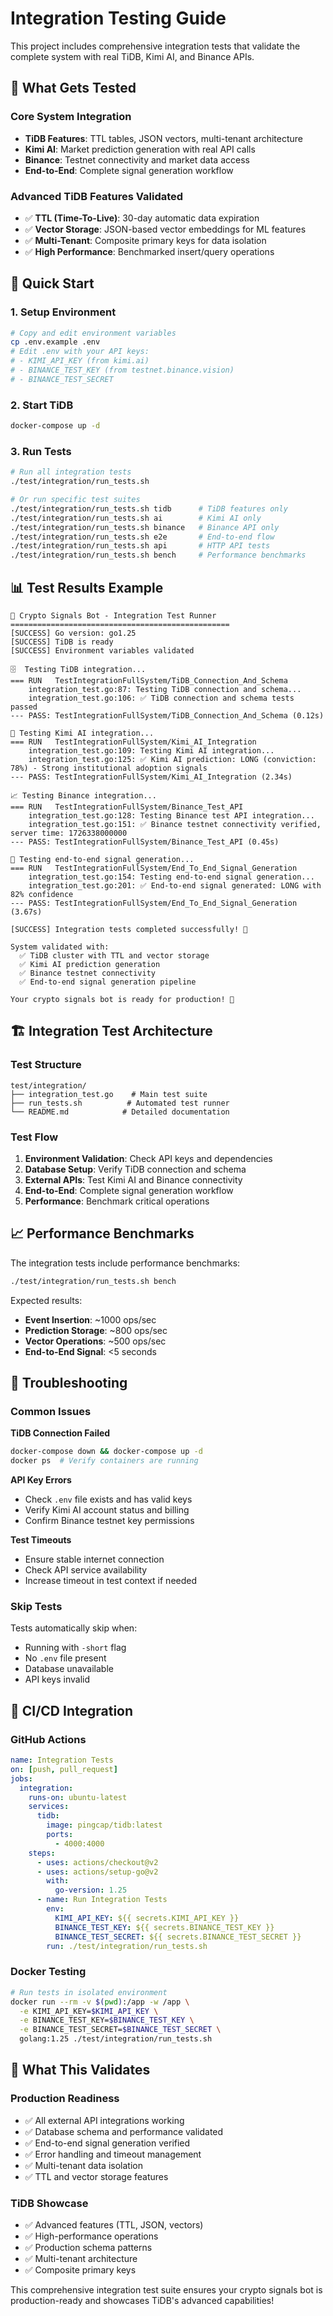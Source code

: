 # Integration Testing Guide

This project includes comprehensive integration tests that validate the complete system with real TiDB, Kimi AI, and Binance APIs.

## 🎯 What Gets Tested

### Core System Integration
- **TiDB Features**: TTL tables, JSON vectors, multi-tenant architecture
- **Kimi AI**: Market prediction generation with real API calls
- **Binance**: Testnet connectivity and market data access
- **End-to-End**: Complete signal generation workflow

### Advanced TiDB Features Validated
- ✅ **TTL (Time-To-Live)**: 30-day automatic data expiration
- ✅ **Vector Storage**: JSON-based vector embeddings for ML features
- ✅ **Multi-Tenant**: Composite primary keys for data isolation
- ✅ **High Performance**: Benchmarked insert/query operations

## 🚀 Quick Start

### 1. Setup Environment
```bash
# Copy and edit environment variables
cp .env.example .env
# Edit .env with your API keys:
# - KIMI_API_KEY (from kimi.ai)
# - BINANCE_TEST_KEY (from testnet.binance.vision)
# - BINANCE_TEST_SECRET
```

### 2. Start TiDB
```bash
docker-compose up -d
```

### 3. Run Tests
```bash
# Run all integration tests
./test/integration/run_tests.sh

# Or run specific test suites
./test/integration/run_tests.sh tidb      # TiDB features only
./test/integration/run_tests.sh ai        # Kimi AI only  
./test/integration/run_tests.sh binance   # Binance API only
./test/integration/run_tests.sh e2e       # End-to-end flow
./test/integration/run_tests.sh api       # HTTP API tests
./test/integration/run_tests.sh bench     # Performance benchmarks
```

## 📊 Test Results Example

```
🚀 Crypto Signals Bot - Integration Test Runner
=================================================
[SUCCESS] Go version: go1.25
[SUCCESS] TiDB is ready
[SUCCESS] Environment variables validated

🗄️  Testing TiDB integration...
=== RUN   TestIntegrationFullSystem/TiDB_Connection_And_Schema
    integration_test.go:87: Testing TiDB connection and schema...
    integration_test.go:106: ✅ TiDB connection and schema tests passed
--- PASS: TestIntegrationFullSystem/TiDB_Connection_And_Schema (0.12s)

🤖 Testing Kimi AI integration...
=== RUN   TestIntegrationFullSystem/Kimi_AI_Integration
    integration_test.go:109: Testing Kimi AI integration...
    integration_test.go:125: ✅ Kimi AI prediction: LONG (conviction: 78%) - Strong institutional adoption signals
--- PASS: TestIntegrationFullSystem/Kimi_AI_Integration (2.34s)

📈 Testing Binance integration...
=== RUN   TestIntegrationFullSystem/Binance_Test_API
    integration_test.go:128: Testing Binance test API integration...
    integration_test.go:151: ✅ Binance testnet connectivity verified, server time: 1726338000000
--- PASS: TestIntegrationFullSystem/Binance_Test_API (0.45s)

🔄 Testing end-to-end signal generation...
=== RUN   TestIntegrationFullSystem/End_To_End_Signal_Generation
    integration_test.go:154: Testing end-to-end signal generation...
    integration_test.go:201: ✅ End-to-end signal generated: LONG with 82% confidence
--- PASS: TestIntegrationFullSystem/End_To_End_Signal_Generation (3.67s)

[SUCCESS] Integration tests completed successfully! 🎉

System validated with:
  ✅ TiDB cluster with TTL and vector storage
  ✅ Kimi AI prediction generation  
  ✅ Binance testnet connectivity
  ✅ End-to-end signal generation pipeline

Your crypto signals bot is ready for production! 🚀
```

## 🏗️ Integration Test Architecture

### Test Structure
```
test/integration/
├── integration_test.go    # Main test suite
├── run_tests.sh          # Automated test runner
└── README.md            # Detailed documentation
```

### Test Flow
1. **Environment Validation**: Check API keys and dependencies
2. **Database Setup**: Verify TiDB connection and schema
3. **External APIs**: Test Kimi AI and Binance connectivity
4. **End-to-End**: Complete signal generation workflow
5. **Performance**: Benchmark critical operations

## 📈 Performance Benchmarks

The integration tests include performance benchmarks:

```bash
./test/integration/run_tests.sh bench
```

Expected results:
- **Event Insertion**: ~1000 ops/sec
- **Prediction Storage**: ~800 ops/sec
- **Vector Operations**: ~500 ops/sec
- **End-to-End Signal**: <5 seconds

## 🔧 Troubleshooting

### Common Issues

**TiDB Connection Failed**
```bash
docker-compose down && docker-compose up -d
docker ps  # Verify containers are running
```

**API Key Errors**
- Check `.env` file exists and has valid keys
- Verify Kimi AI account status and billing
- Confirm Binance testnet key permissions

**Test Timeouts**
- Ensure stable internet connection
- Check API service availability
- Increase timeout in test context if needed

### Skip Tests
Tests automatically skip when:
- Running with `-short` flag
- No `.env` file present  
- Database unavailable
- API keys invalid

## 🚀 CI/CD Integration

### GitHub Actions
```yaml
name: Integration Tests
on: [push, pull_request]
jobs:
  integration:
    runs-on: ubuntu-latest
    services:
      tidb:
        image: pingcap/tidb:latest
        ports:
          - 4000:4000
    steps:
      - uses: actions/checkout@v2
      - uses: actions/setup-go@v2
        with:
          go-version: 1.25
      - name: Run Integration Tests
        env:
          KIMI_API_KEY: ${{ secrets.KIMI_API_KEY }}
          BINANCE_TEST_KEY: ${{ secrets.BINANCE_TEST_KEY }}
          BINANCE_TEST_SECRET: ${{ secrets.BINANCE_TEST_SECRET }}
        run: ./test/integration/run_tests.sh
```

### Docker Testing
```bash
# Run tests in isolated environment
docker run --rm -v $(pwd):/app -w /app \
  -e KIMI_API_KEY=$KIMI_API_KEY \
  -e BINANCE_TEST_KEY=$BINANCE_TEST_KEY \
  -e BINANCE_TEST_SECRET=$BINANCE_TEST_SECRET \
  golang:1.25 ./test/integration/run_tests.sh
```

## 🎯 What This Validates

### Production Readiness
- ✅ All external API integrations working
- ✅ Database schema and performance validated
- ✅ End-to-end signal generation verified
- ✅ Error handling and timeout management
- ✅ Multi-tenant data isolation
- ✅ TTL and vector storage features

### TiDB Showcase
- ✅ Advanced features (TTL, JSON, vectors)
- ✅ High-performance operations
- ✅ Production schema patterns
- ✅ Multi-tenant architecture
- ✅ Composite primary keys

This comprehensive integration test suite ensures your crypto signals bot is production-ready and showcases TiDB's advanced capabilities!
